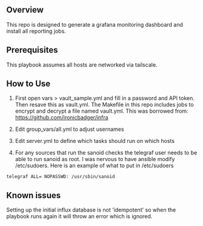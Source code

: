 
## Overview
This repo is designed to generate a grafana monitoring dashboard and install all reporting jobs. 

## Prerequisites
This playbook assumes all hosts are networked via tailscale.

## How to Use
1. First open vars > vault_sample.yml and fill in a password and API token. Then resave this as vault.yml. The Makefile in this repo includes jobs to encrypt and decrypt a file named vault.yml. This was borrowed from: https://github.com/ironicbadger/infra

2. Edit group_vars/all.yml to adjust usernames

3. Edit server.yml to define which tasks should run on which hosts

4. For any sources that run the sanoid checks the telegraf user needs to be able to run sanoid as root. I was nervous to have ansible modify /etc/sudoers. Here is an example of what to put in /etc/sudoers
```
telegraf ALL= NOPASSWD: /usr/sbin/sanoid
```

## Known issues
Setting up the initial influx database is not 'idempotent' so when the playbook runs again it will throw an error which is ignored. 